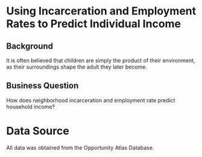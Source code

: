 # Using Incarceration and Employment Rates to Predict Individual Income

## Background
It is often believed that children are simply the product of their environment, as their surroundings shape the adult they later become.







## Business Question
How does neighborhood incarceration and employment rate predict household income?

# Data Source
All data was obtained from the Opportunity Atlas Database. 
